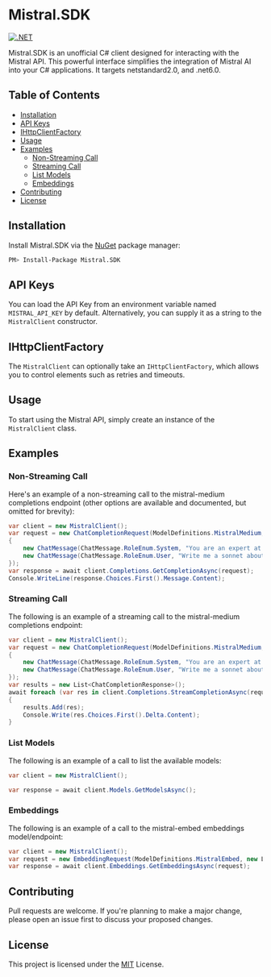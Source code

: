 # Mistral.SDK

[![.NET](https://github.com/tghamm/Mistral.SDK/actions/workflows/dotnet.yml/badge.svg)](https://github.com/tghamm/Mistral.SDK/actions/workflows/dotnet.yml)

Mistral.SDK is an unofficial C# client designed for interacting with the Mistral API. This powerful interface simplifies the integration of Mistral AI into your C# applications.  It targets netstandard2.0, and .net6.0.

## Table of Contents

- [Installation](#installation)
- [API Keys](#api-keys)
- [IHttpClientFactory](#ihttpclientfactory)
- [Usage](#usage)
- [Examples](#examples)
  - [Non-Streaming Call](#non-streaming-call)
  - [Streaming Call](#streaming-call)
  - [List Models](#list-models)
  - [Embeddings](#embeddings)
- [Contributing](#contributing)
- [License](#license)

## Installation

Install Mistral.SDK via the [NuGet](https://www.nuget.org/packages/Mistral.SDK) package manager:

```bash
PM> Install-Package Mistral.SDK
```

## API Keys

You can load the API Key from an environment variable named `MISTRAL_API_KEY` by default. Alternatively, you can supply it as a string to the `MistralClient` constructor.

## IHttpClientFactory

The `MistralClient` can optionally take an `IHttpClientFactory`, which allows you to control elements such as retries and timeouts.

## Usage

To start using the Mistral API, simply create an instance of the `MistralClient` class.

## Examples

### Non-Streaming Call

Here's an example of a non-streaming call to the mistral-medium completions endpoint (other options are available and documented, but omitted for brevity):

```csharp
var client = new MistralClient();
var request = new ChatCompletionRequest(ModelDefinitions.MistralMedium, new List<ChatMessage>()
{
    new ChatMessage(ChatMessage.RoleEnum.System, "You are an expert at writing sonnets."),
    new ChatMessage(ChatMessage.RoleEnum.User, "Write me a sonnet about the Statue of Liberty.")
});
var response = await client.Completions.GetCompletionAsync(request);
Console.WriteLine(response.Choices.First().Message.Content);
```

### Streaming Call

The following is an example of a streaming call to the mistral-medium completions endpoint:

```csharp
var client = new MistralClient();
var request = new ChatCompletionRequest(ModelDefinitions.MistralMedium, new List<ChatMessage>()
{
    new ChatMessage(ChatMessage.RoleEnum.System, "You are an expert at writing sonnets."),
    new ChatMessage(ChatMessage.RoleEnum.User, "Write me a sonnet about the Statue of Liberty.")
});
var results = new List<ChatCompletionResponse>();
await foreach (var res in client.Completions.StreamCompletionAsync(request))
{
    results.Add(res);
    Console.Write(res.Choices.First().Delta.Content);
}
```

### List Models

The following is an example of a call to list the available models:

```csharp
var client = new MistralClient();

var response = await client.Models.GetModelsAsync();
```

### Embeddings

The following is an example of a call to the mistral-embed embeddings model/endpoint:

```csharp
var client = new MistralClient();
var request = new EmbeddingRequest(ModelDefinitions.MistralEmbed, new List<string>() { "Hello world" }, EmbeddingRequest.EncodingFormatEnum.Float);
var response = await client.Embeddings.GetEmbeddingsAsync(request);
```

## Contributing

Pull requests are welcome. If you're planning to make a major change, please open an issue first to discuss your proposed changes.

## License

This project is licensed under the [MIT](https://choosealicense.com/licenses/mit/) License.
